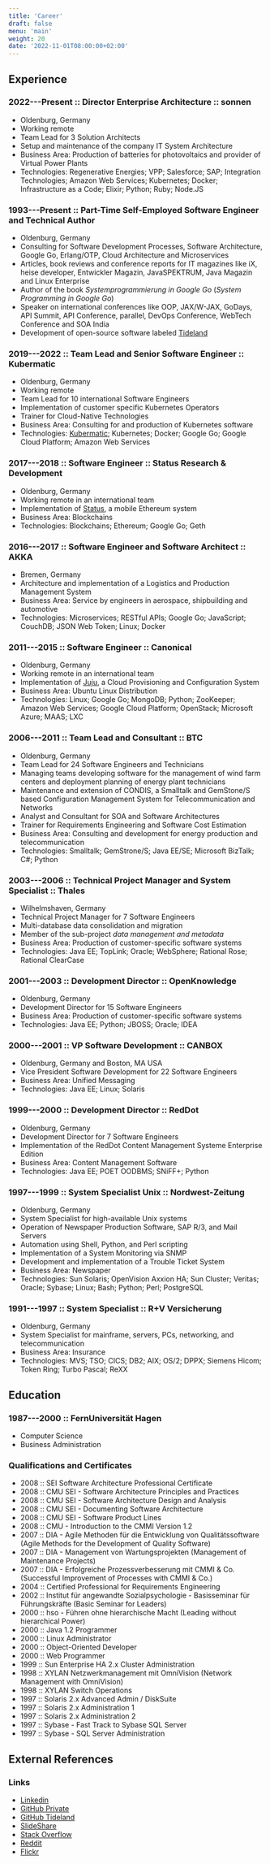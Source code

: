 ```yaml
---
title: 'Career'
draft: false
menu: 'main'
weight: 20
date: '2022-11-01T08:00:00+02:00'
---
```


## Experience

### 2022---Present :: Director Enterprise Architecture :: sonnen

- Oldenburg, Germany
- Working remote
- Team Lead for 3 Solution Architects
- Setup and maintenance of the company IT System Architecture
- Business Area: Production of batteries for photovoltaics and provider of Virtual Power Plants
- Technologies: Regenerative Energies; VPP; Salesforce; SAP; Integration Technologies; Amazon Web Services; Kubernetes; Docker; Infrastructure as a Code; Elixir; Python; Ruby; Node.JS

### 1993---Present :: Part-Time Self-Employed Software Engineer and Technical Author

- Oldenburg, Germany
- Consulting for Software Development Processes, Software Architecture, Google Go, Erlang/OTP, Cloud Architecture and Microservices
- Articles, book reviews and conference reports for IT magazines like iX, heise developer, Entwickler Magazin, JavaSPEKTRUM, Java Magazin and Linux Enterprise
- Author of the book *Systemprogrammierung in Google Go* (*System Programming in Google Go*)
- Speaker on international conferences like OOP, JAX/W-JAX, GoDays, API Summit, API Conference, parallel, DevOps Conference, WebTech Conference and SOA India
- Development of open-source software labeled [Tideland](https://github.com/tideland/)

### 2019---2022 :: Team Lead and Senior Software Engineer :: Kubermatic

- Oldenburg, Germany
- Working remote
- Team Lead for 10 international Software Engineers
- Implementation of customer specific Kubernetes Operators
- Trainer for Cloud-Native Technologies
- Business Area: Consulting for and production of Kubernetes software
- Technologies: [Kubermatic](https://www.kubermatic.com); Kubernetes; Docker; Google Go; Google Cloud Platform; Amazon Web Services

### 2017---2018 :: Software Engineer :: Status Research & Development

- Oldenburg, Germany
- Working remote in an international team
- Implementation of [Status](https://status.im), a mobile Ethereum system
- Business Area: Blockchains
- Technologies: Blockchains; Ethereum; Google Go; Geth

### 2016---2017 :: Software Engineer and Software Architect :: AKKA

- Bremen, Germany
- Architecture and implementation of a Logistics and Production Management System
- Business Area: Service by engineers in aerospace, shipbuilding and automotive
- Technologies: Microservices; RESTful APIs; Google Go; JavaScript; CouchDB; JSON Web Token; Linux; Docker

### 2011---2015 :: Software Engineer :: Canonical

- Oldenburg, Germany
- Working remote in an international team
- Implementation of [Juju](https://jujucharms.com/), a Cloud Provisioning and Configuration System
- Business Area: Ubuntu Linux Distribution
- Technologies: Linux; Google Go; MongoDB; Python; ZooKeeper; Amazon Web Services; Google Cloud Platform; OpenStack; Microsoft Azure; MAAS; LXC

### 2006---2011 :: Team Lead and Consultant :: BTC

- Oldenburg, Germany
- Team Lead for 24 Software Engineers and Technicians
- Managing teams developing software for the management of wind farm centers and deployment planning of energy plant technicians
- Maintenance and extension of CONDIS, a Smalltalk and GemStone/S based Configuration Management System for Telecommunication and Networks
- Analyst and Consultant for SOA and Software Architectures
- Trainer for Requirements Engineering and Software Cost Estimation
- Business Area: Consulting and development for energy production and telecommunication
- Technologies: Smalltalk; GemStrone/S; Java EE/SE; Microsoft BizTalk; C#; Python

### 2003---2006 :: Technical Project Manager and System Specialist :: Thales

- Wilhelmshaven, Germany
- Technical Project Manager for 7 Software Engineers
- Multi-database data consolidation and migration
- Member of the sub-project *data management and metadata*
- Business Area: Production of customer-specific software systems
- Technologies: Java EE; TopLink; Oracle; WebSphere; Rational Rose; Rational ClearCase

### 2001---2003 :: Development Director :: OpenKnowledge

- Oldenburg, Germany
- Development Director for 15 Software Engineers
- Business Area: Production of customer-specific software systems
- Technologies: Java EE; Python; JBOSS; Oracle; IDEA

### 2000---2001 :: VP Software Development :: CANBOX

- Oldenburg, Germany and Boston, MA USA
- Vice President Software Development for 22 Software Engineers
- Business Area: Unified Messaging
- Technologies: Java EE; Linux; Solaris

### 1999---2000 :: Development Director :: RedDot

- Oldenburg, Germany
- Development Director for 7 Software Engineers
- Implementation of the RedDot Content Management Systeme Enterprise Edition
- Business Area: Content Management Software
- Technologies: Java EE; POET OODBMS; SNiFF+; Python

### 1997---1999 :: System Specialist Unix :: Nordwest-Zeitung

- Oldenburg, Germany
- System Specialist for high-available Unix systems
- Operation of Newspaper Production Software, SAP R/3, and Mail Servers
- Automation using Shell, Python, and Perl scripting
- Implementation of a System Monitoring via SNMP
- Development and implementation of a Trouble Ticket System
- Business Area: Newspaper
- Technologies: Sun Solaris; OpenVision Axxion HA; Sun Cluster; Veritas; Oracle; Sybase; Linux; Bash; Python; Perl; PostgreSQL

### 1991---1997 :: System Specialist :: R+V Versicherung

- Oldenburg, Germany
- System Specialist for mainframe, servers, PCs, networking, and telecommunication
- Business Area: Insurance
- Technologies: MVS; TSO; CICS; DB2; AIX; OS/2; DPPX; Siemens Hicom; Token Ring; Turbo Pascal; ReXX

## Education

### 1987---2000 :: FernUniversität Hagen

- Computer Science
- Business Administration

### Qualifications and Certificates

- 2008 :: SEI Software Architecture Professional Certificate
- 2008 :: CMU SEI - Software Architecture Principles and Practices
- 2008 :: CMU SEI - Software Architecture Design and Analysis
- 2008 :: CMU SEI - Documenting Software Architecture
- 2008 :: CMU SEI - Software Product Lines
- 2008 :: CMU - Introduction to the CMMI Version 1.2
- 2007 :: DIA - Agile Methoden für die Entwicklung von Qualitätssoftware (Agile Methods for the Development of Quality Software)
- 2007 :: DIA - Management von Wartungsprojekten (Management of Maintenance Projects)
- 2007 :: DIA - Erfolgreiche Prozessverbesserung mit CMMI & Co. (Successful Improvement of Processes with CMMI & Co.)
- 2004 :: Certified Professional for Requirements Engineering
- 2002 :: Institut für angewandte Sozialpsychologie - Basisseminar für Führungskräfte (Basic Seminar for Leaders)
- 2000 :: hso - Führen ohne hierarchische Macht (Leading without hierarchical Power)
- 2000 :: Java 1.2 Programmer
- 2000 :: Linux Administrator
- 2000 :: Object-Oriented Developer
- 2000 :: Web Programmer
- 1999 :: Sun Enterprise HA 2.x Cluster Administration
- 1998 :: XYLAN Netzwerkmanagement mit OmniVision (Network Management with OmniVision)
- 1998 :: XYLAN Switch Operations
- 1997 :: Solaris 2.x Advanced Admin / DiskSuite
- 1997 :: Solaris 2.x Administration 1
- 1997 :: Solaris 2.x Administration 2
- 1997 :: Sybase - Fast Track to Sybase SQL Server
- 1997 :: Sybase - SQL Server Administration

## External References

### Links

- [Linkedin](https://www.linkedin.com/in/themue/)
- [GitHub Private](https://github.com/themue)
- [GitHub Tideland](https://github.com/tideland)
- [SlideShare](https://www.slideshare.net/TheMue)
- [Stack Overflow](https://stackoverflow.com/users/25814/themue)
- [Reddit](https://www.reddit.com/user/TheMue)
- [Flickr](https://www.flickr.com/photos/themue/)
